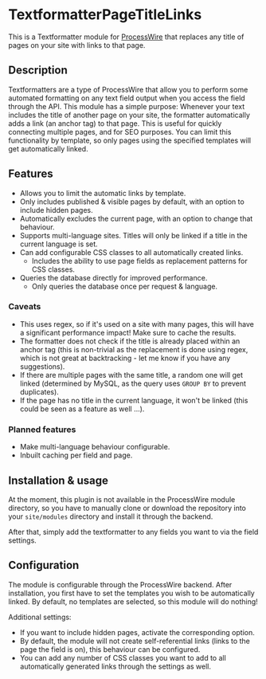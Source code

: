 # TextformatterPageTitleLinks

This is a Textformatter module for [ProcessWire](https://processwire.com/) that replaces any title of pages on your site with links to that page.

## Description

Textformatters are a type of ProcessWire that allow you to perform some automated formatting on any text field output when you access the field through the API. This module has a simple purpose: Whenever your text includes the title of another page on your site, the formatter automatically adds a link (an anchor tag) to that page. This is useful for quickly connecting multiple pages, and for SEO purposes. You can limit this functionality by template, so only pages using the specified templates will get automatically linked.

## Features

- Allows you to limit the automatic links by template.
- Only includes published & visible pages by default, with an option to include hidden pages.
- Automatically excludes the current page, with an option to change that behaviour.
- Supports multi-language sites. Titles will only be linked if a title in the current language is set.
- Can add configurable CSS classes to all automatically created links.
    - Includes the ability to use page fields as replacement patterns for CSS classes.
- Queries the database directly for improved performance.
    - Only queries the database once per request & language.

### Caveats

- This uses regex, so if it's used on a site with many pages, this will have a significant performance impact! Make sure to cache the results.
- The formatter does not check if the title is already placed within an anchor tag (this is non-trivial as the replacement is done using regex, which is not great at backtracking - let me know if you have any suggestions).
- If there are multiple pages with the same title, a random one will get linked (determined by MySQL, as the query uses `GROUP BY` to prevent duplicates).
- If the page has no title in the current language, it won't be linked (this could be seen as a feature as well ...).

### Planned features

- Make multi-language behaviour configurable.
- Inbuilt caching per field and page.

## Installation & usage

At the moment, this plugin is not available in the ProcessWire module directory, so you have to manually clone or download the repository into your `site/modules` directory and install it through the backend.

After that, simply add the textformatter to any fields you want to via the field settings.

## Configuration

The module is configurable through the ProcessWire backend. After installation, you first have to set the templates you wish to be automatically linked. By default, no templates are selected, so this module will do nothing!

Additional settings:

- If you want to include hidden pages, activate the corresponding option.
- By default, the module will not create self-referential links (links to the page the field is on), this behaviour can be configured.
- You can add any number of CSS classes you want to add to all automatically generated links through the settings as well.